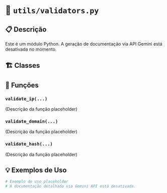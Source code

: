 # 📄 `utils/validators.py`

## 📋 Descrição
Este é um módulo Python. A geração de documentação via API Gemini está desativada no momento.

## 🏗️ Classes


## 🔧 Funções
### `validate_ip(...)`
(Descrição da função placeholder)
### `validate_domain(...)`
(Descrição da função placeholder)
### `validate_hash(...)`
(Descrição da função placeholder)

## 💡 Exemplos de Uso
```python
# Exemplo de uso placeholder
# A documentação detalhada via Gemini API está desativada.
```
